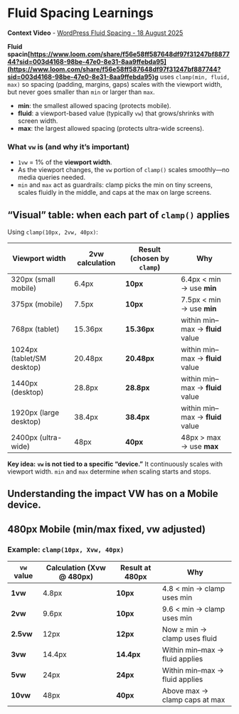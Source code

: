 # **Fluid Spacing Learnings**

**Context Video** \- [WordPress Fluid Spacing - 18 August 2025](https://www.loom.com/share/f56e58ff587648df97f31247bf887744?sid=003d4168-98be-47e0-8e31-8aa9ffebda95) 

**Fluid spacin[https://www.loom.com/share/f56e58ff587648df97f31247bf887744?sid=003d4168-98be-47e0-8e31-8aa9ffebda95](https://www.loom.com/share/f56e58ff587648df97f31247bf887744?sid=003d4168-98be-47e0-8e31-8aa9ffebda95)g** uses `clamp(min, fluid, max)` so spacing (padding, margins, gaps) scales with the viewport width, but never goes smaller than `min` or larger than `max`.

* **min**: the smallest allowed spacing (protects mobile).  
* **fluid**: a viewport-based value (typically `vw`) that grows/shrinks with screen width.  
* **max**: the largest allowed spacing (protects ultra-wide screens).

### **What `vw` is (and why it’s important)**

* `1vw` \= 1% of the **viewport width**.  
* As the viewport changes, the `vw` portion of `clamp()` scales smoothly—no media queries needed.  
* `min` and `max` act as guardrails: clamp picks the min on tiny screens, scales fluidly in the middle, and caps at the max on large screens.

## **“Visual” table: when each part of `clamp()` applies**

Using `clamp(10px, 2vw, 40px)`:

| Viewport width | 2vw calculation | Result (chosen by `clamp`) | Why |
| ----- | ----- | ----- | ----- |
| 320px (small mobile) | 6.4px | **10px** | 6.4px \< min → use **min** |
| 375px (mobile) | 7.5px | **10px** | 7.5px \< min → use **min** |
| 768px (tablet) | 15.36px | **15.36px** | within min–max → **fluid** value |
| 1024px (tablet/SM desktop) | 20.48px | **20.48px** | within min–max → **fluid** value |
| 1440px (desktop) | 28.8px | **28.8px** | within min–max → **fluid** value |
| 1920px (large desktop) | 38.4px | **38.4px** | within min–max → **fluid** value |
| 2400px (ultra-wide) | 48px | **40px** | 48px \> max → use **max** |

**Key idea:** **`vw` is not tied to a specific “device.”** It continuously scales with viewport width. `min` and `max` determine *when* scaling starts and stops.

## **Understanding the impact VW has on a Mobile device.** 

## **480px Mobile (min/max fixed, vw adjusted)**

### **Example: `clamp(10px, Xvw, 40px)`**

| `vw` value | Calculation (Xvw @ 480px) | Result at 480px | Why |
| ----- | ----- | ----- | ----- |
| **1vw** | 4.8px | **10px** | 4.8 \< min → clamp uses min |
| **2vw** | 9.6px | **10px** | 9.6 \< min → clamp uses min |
| **2.5vw** | 12px | **12px** | Now ≥ min → clamp uses fluid |
| **3vw** | 14.4px | **14.4px** | Within min–max → fluid applies |
| **5vw** | 24px | **24px** | Within min–max → fluid applies |
| **10vw** | 48px | **40px** | Above max → clamp caps at max |

